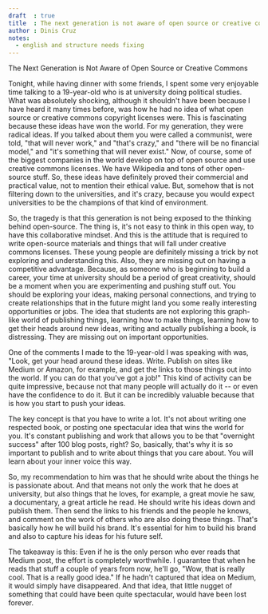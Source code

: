 ```yaml
---
draft  : true
title  : The next generation is not aware of open source or creative commons
author : Dinis Cruz
notes:
  - english and structure needs fixing
---
```


The Next Generation is Not Aware of Open Source or Creative Commons

Tonight, while having dinner with some friends, I spent some very enjoyable time talking to a 19-year-old who is at university doing political studies. What was absolutely shocking, although it shouldn't have been because I have heard it many times before, was how he had no idea of what open source or creative commons copyright licenses were. This is fascinating because these ideas have won the world. For my generation, they were radical ideas. If you talked about them you were called a communist, were told, "that will never work," and "that's crazy," and "there will be no financial model," and "it's something that will never exist." Now, of course, some of the biggest companies in the world develop on top of open source and use creative commons licenses. We have Wikipedia and tons of other open-source stuff. So, these ideas have definitely proved their commercial and practical value, not to mention their ethical value. But, somehow that is not filtering down to the universities, and it's crazy, because you would expect universities to be the champions of that kind of environment. 

So, the tragedy is that this generation is not being exposed to the thinking behind open-source. The thing is, it's not easy to think in this open way, to have this collaborative mindset. And this is the attitude that is required to write open-source materials and things that will fall under creative commons licenses. These young people are definitely missing a trick by not exploring and understanding this. Also, they are missing out on having a competitive advantage. Because, as someone who is beginning to build a career, your time at university should be a period of great creativity, should be a moment when you are experimenting and pushing stuff out. You should be exploring your ideas, making personal connections, and trying to create relationships that in the future might land you some really interesting opportunities or jobs. The idea that students are not exploring this graph-like world of publishing things, learning how to make things, learning how to get their heads around new ideas, writing and actually publishing a book, is distressing. They are missing out on important opportunities.

One of the comments I made to the 19-year-old I was speaking with was, "Look, get your head around these ideas. Write. Publish on sites like Medium or Amazon, for example, and get the links to those things out into the world. If you can do that you've got a job!" This kind of activity can be quite impressive, because not that many people will actually do it -- or even have the confidence to do it. But it can be incredibly valuable because that is how you start to push your ideas.

The key concept is that you have to write a lot. It's not about writing one respected book, or posting one spectacular idea that wins the world for you. It's constant publishing and work that allows you to be that "overnight success" after 100 blog posts, right? So, basically, that's why it is so important to publish and to write about things that you care about. You will learn about your inner voice this way.  

So, my recommendation to him was that he should write about the things he is passionate about. And that means not only the work that he does at university, but also things that he loves, for example, a great movie he saw, a documentary, a great article he read. He should write his ideas down and publish them. Then send the links to his friends and the people he knows, and comment on the work of others who are also doing these things. That's basically how he will build his brand. It's essential for him to build his brand and also to capture his ideas for his future self.

The takeaway is this: Even if he is the only person who ever reads that Medium post, the effort is completely worthwhile. I guarantee that when he reads that stuff a couple of years from now, he'll go, "Wow, that is really cool. That is a really good idea." If he hadn't captured that idea on Medium, it would simply have disappeared. And that idea, that little nugget of something that could have been quite spectacular, would have been lost forever.

